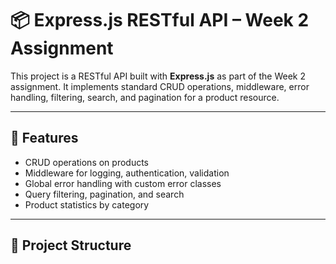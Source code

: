 # 📦 Express.js RESTful API – Week 2 Assignment

This project is a RESTful API built with **Express.js** as part of the Week 2 assignment. It implements standard CRUD operations, middleware, error handling, filtering, search, and pagination for a product resource.

---

## 🚀 Features

- CRUD operations on products
- Middleware for logging, authentication, validation
- Global error handling with custom error classes
- Query filtering, pagination, and search
- Product statistics by category

---

## 📁 Project Structure

